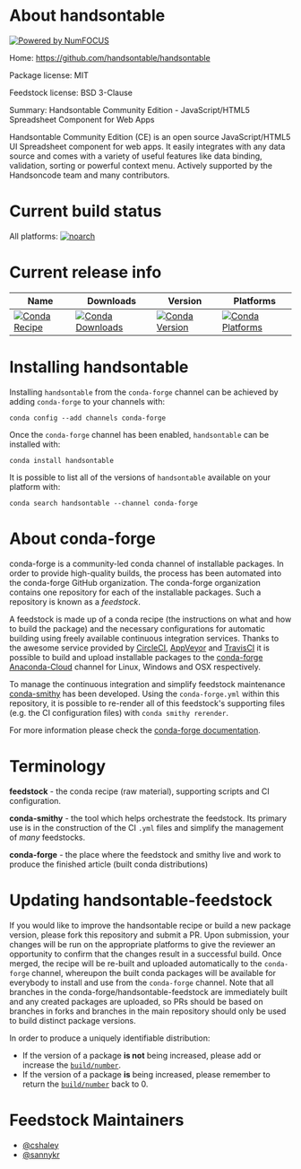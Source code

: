 About handsontable
==================

[![Powered by NumFOCUS](https://img.shields.io/badge/powered%20by-NumFOCUS-orange.svg?style=flat&colorA=E1523D&colorB=007D8A)](http://numfocus.org)

Home: https://github.com/handsontable/handsontable

Package license: MIT

Feedstock license: BSD 3-Clause

Summary: Handsontable Community Edition - JavaScript/HTML5 Spreadsheet Component for Web Apps

Handsontable Community Edition (CE) is an open source JavaScript/HTML5 UI Spreadsheet
component for web apps. It easily integrates with any data source and comes with a
variety of useful features like data binding, validation, sorting or powerful context
menu. Actively supported by the Handsoncode team and many contributors.


Current build status
====================

All platforms:
[![noarch](https://img.shields.io/circleci/project/github/conda-forge/handsontable-feedstock/master.svg?label=noarch)](https://circleci.com/gh/conda-forge/handsontable-feedstock)

Current release info
====================

| Name | Downloads | Version | Platforms |
| --- | --- | --- | --- |
| [![Conda Recipe](https://img.shields.io/badge/recipe-handsontable-green.svg)](https://anaconda.org/conda-forge/handsontable) | [![Conda Downloads](https://img.shields.io/conda/dn/conda-forge/handsontable.svg)](https://anaconda.org/conda-forge/handsontable) | [![Conda Version](https://img.shields.io/conda/vn/conda-forge/handsontable.svg)](https://anaconda.org/conda-forge/handsontable) | [![Conda Platforms](https://img.shields.io/conda/pn/conda-forge/handsontable.svg)](https://anaconda.org/conda-forge/handsontable) |

Installing handsontable
=======================

Installing `handsontable` from the `conda-forge` channel can be achieved by adding `conda-forge` to your channels with:

```
conda config --add channels conda-forge
```

Once the `conda-forge` channel has been enabled, `handsontable` can be installed with:

```
conda install handsontable
```

It is possible to list all of the versions of `handsontable` available on your platform with:

```
conda search handsontable --channel conda-forge
```


About conda-forge
=================

conda-forge is a community-led conda channel of installable packages.
In order to provide high-quality builds, the process has been automated into the
conda-forge GitHub organization. The conda-forge organization contains one repository
for each of the installable packages. Such a repository is known as a *feedstock*.

A feedstock is made up of a conda recipe (the instructions on what and how to build
the package) and the necessary configurations for automatic building using freely
available continuous integration services. Thanks to the awesome service provided by
[CircleCI](https://circleci.com/), [AppVeyor](https://www.appveyor.com/)
and [TravisCI](https://travis-ci.org/) it is possible to build and upload installable
packages to the [conda-forge](https://anaconda.org/conda-forge)
[Anaconda-Cloud](https://anaconda.org/) channel for Linux, Windows and OSX respectively.

To manage the continuous integration and simplify feedstock maintenance
[conda-smithy](https://github.com/conda-forge/conda-smithy) has been developed.
Using the ``conda-forge.yml`` within this repository, it is possible to re-render all of
this feedstock's supporting files (e.g. the CI configuration files) with ``conda smithy rerender``.

For more information please check the [conda-forge documentation](https://conda-forge.org/docs/).

Terminology
===========

**feedstock** - the conda recipe (raw material), supporting scripts and CI configuration.

**conda-smithy** - the tool which helps orchestrate the feedstock.
                   Its primary use is in the construction of the CI ``.yml`` files
                   and simplify the management of *many* feedstocks.

**conda-forge** - the place where the feedstock and smithy live and work to
                  produce the finished article (built conda distributions)


Updating handsontable-feedstock
===============================

If you would like to improve the handsontable recipe or build a new
package version, please fork this repository and submit a PR. Upon submission,
your changes will be run on the appropriate platforms to give the reviewer an
opportunity to confirm that the changes result in a successful build. Once
merged, the recipe will be re-built and uploaded automatically to the
`conda-forge` channel, whereupon the built conda packages will be available for
everybody to install and use from the `conda-forge` channel.
Note that all branches in the conda-forge/handsontable-feedstock are
immediately built and any created packages are uploaded, so PRs should be based
on branches in forks and branches in the main repository should only be used to
build distinct package versions.

In order to produce a uniquely identifiable distribution:
 * If the version of a package **is not** being increased, please add or increase
   the [``build/number``](https://conda.io/docs/user-guide/tasks/build-packages/define-metadata.html#build-number-and-string).
 * If the version of a package **is** being increased, please remember to return
   the [``build/number``](https://conda.io/docs/user-guide/tasks/build-packages/define-metadata.html#build-number-and-string)
   back to 0.

Feedstock Maintainers
=====================

* [@cshaley](https://github.com/cshaley/)
* [@sannykr](https://github.com/sannykr/)

